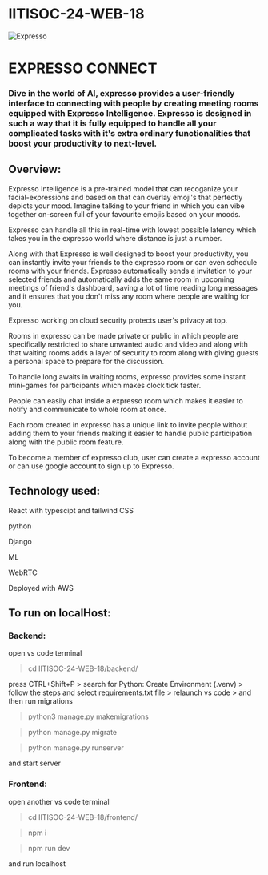# IITISOC-24-WEB-18

![Expresso](https://github.com/Pradeep-Kumar-Rebbavarapu/IITISOC-24-WEB-18/blob/main/frontend/public/data/logos/logo.png?raw=true)


# EXPRESSO CONNECT

### Dive in the world of AI, expresso provides a user-friendly interface to connecting with people by creating meeting rooms equipped with Expresso Intelligence. Expresso is designed in such a way that it is fully equipped to handle all your complicated tasks with it's extra ordinary functionalities that boost your productivity to next-level.

## Overview:

Expresso Intelligence is a pre-trained model that can recoganize your facial-expressions and based on that can overlay emoji's that perfectly depicts your mood. Imagine talking to your friend in which you can vibe together on-screen full of your favourite emojis based on your moods.

Expresso can handle all this in real-time with lowest possible latency which takes you in the expresso world where distance is just a number.

Along with that Expresso is well designed to boost your productivity, you can instantly invite your friends to the expresso room or can even schedule rooms with your friends. Expresso automatically sends a invitation to your selected friends and automatically adds the same room in upcoming meetings of friend's dashboard, saving a lot of time reading long messages and it ensures that you don't miss any room where people are waiting for you.

Expresso working on cloud security protects user's privacy at top.

Rooms in expresso can be made private or public in which people are specifically restricted to share unwanted audio and video and along with that waiting rooms adds a layer of security to room along with giving guests a personal space to prepare for the discussion.

To handle long awaits in waiting rooms, expresso provides some instant mini-games for participants which makes clock tick faster.

People can easily chat inside a expresso room which makes it easier to notify and communicate to whole room at once.

Each room created in expresso has a unique link to invite people without adding them to your friends making it easier to handle public participation along with the public room feature.

To become a member of expresso club, user can create a expresso account or can use google account to sign up to Expresso.

## Technology used:

React with typescipt and tailwind CSS

python

Django

ML

WebRTC

Deployed with AWS

## To run on localHost:

### Backend: 

open vs code terminal 

> cd IITISOC-24-WEB-18/backend/

press CTRL+Shift+P > search for Python: Create Environment (.venv) > follow the steps and select requirements.txt file > relaunch vs code > and then run migrations 

> python3 manage.py makemigrations

> python manage.py migrate

> python manage.py runserver

and start server

### Frontend:

open another vs code terminal 

> cd IITISOC-24-WEB-18/frontend/

> npm i

> npm run dev

and run localhost 








